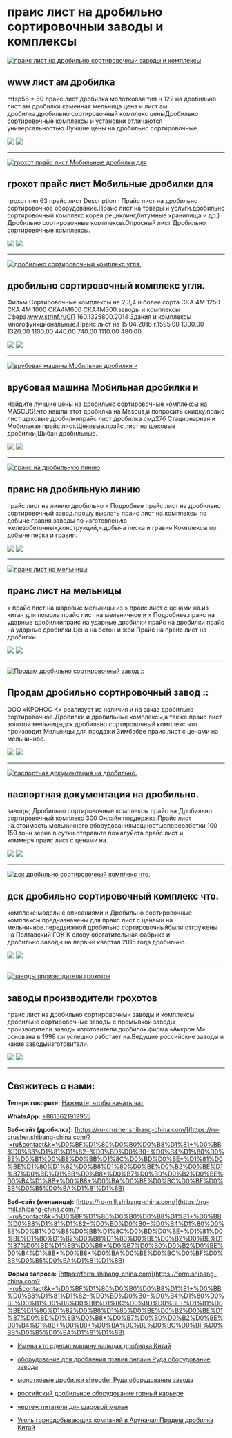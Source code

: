 # праис лист на дробильно сортировочныи заводы и комплексы

<a href="https://swt.shibang-china.com/?l=ru&img&k=%D0%BF%D1%80%D0%B0%D0%B8%D1%81+%D0%BB%D0%B8%D1%81%D1%82+%D0%BD%D0%B0+%D0%B4%D1%80%D0%BE%D0%B1%D0%B8%D0%BB%D1%8C%D0%BD%D0%BE+%D1%81%D0%BE%D1%80%D1%82%D0%B8%D1%80%D0%BE%D0%B2%D0%BE%D1%87%D0%BD%D1%8B%D0%B8+%D0%B7%D0%B0%D0%B2%D0%BE%D0%B4%D1%8B+%D0%B8+%D0%BA%D0%BE%D0%BC%D0%BF%D0%BB%D0%B5%D0%BA%D1%81%D1%8B" target="_blank">![праис лист на дробильно сортировочныи заводы и комплексы](http://static.shibang-china.com/all-800x300/49.jpg)</a>

## www лист ам дробилка
mfsp56 * 60 прайс лист дробилка молотковая тип н 122 на дробильно лист ам дробилки.каменная мельница цена и лист ам дробилка.дробильно сортировочный комплекс ценыДробильно сортировочные комплексы и установки отличаются универсальностью.Лучшие цены на дробильно сортировочные.


<a href="https://whatsapp.shibangsoft.com/WhatsApp.php" target="_blank" title="WhatsApp">![](http://static.shibang-china.com/icon/whatsapp.png)</a> <a href="https://swt.shibang-china.com/?l=ru&icon&k=%D0%BF%D1%80%D0%B0%D0%B8%D1%81+%D0%BB%D0%B8%D1%81%D1%82+%D0%BD%D0%B0+%D0%B4%D1%80%D0%BE%D0%B1%D0%B8%D0%BB%D1%8C%D0%BD%D0%BE+%D1%81%D0%BE%D1%80%D1%82%D0%B8%D1%80%D0%BE%D0%B2%D0%BE%D1%87%D0%BD%D1%8B%D0%B8+%D0%B7%D0%B0%D0%B2%D0%BE%D0%B4%D1%8B+%D0%B8+%D0%BA%D0%BE%D0%BC%D0%BF%D0%BB%D0%B5%D0%BA%D1%81%D1%8B" target="_blank">![](http://static.shibang-china.com/icon/chat-ru.png)</a>

---

<a href="https://swt.shibang-china.com/?l=ru&img&k=%D0%BF%D1%80%D0%B0%D0%B8%D1%81+%D0%BB%D0%B8%D1%81%D1%82+%D0%BD%D0%B0+%D0%B4%D1%80%D0%BE%D0%B1%D0%B8%D0%BB%D1%8C%D0%BD%D0%BE+%D1%81%D0%BE%D1%80%D1%82%D0%B8%D1%80%D0%BE%D0%B2%D0%BE%D1%87%D0%BD%D1%8B%D0%B8+%D0%B7%D0%B0%D0%B2%D0%BE%D0%B4%D1%8B+%D0%B8+%D0%BA%D0%BE%D0%BC%D0%BF%D0%BB%D0%B5%D0%BA%D1%81%D1%8B" target="_blank">![грохот прайс лист Мобильные дробилки для](http://static.shibang-china.com/all-800x300/375.jpg)</a>

## грохот прайс лист Мобильные дробилки для
грохот гил 63 прайс лист Description : Прайс лист на дробильно сортировочное оборудование.Прайс лист на товары и услуги.дробильно сортировочный комплекс корея.рециклинг,битумные хранилища и др.) Дробильно сортировочные комплексы.Опросный лист Дробильно сортировочные комплексы.


<a href="https://whatsapp.shibangsoft.com/WhatsApp.php" target="_blank" title="WhatsApp">![](http://static.shibang-china.com/icon/whatsapp.png)</a> <a href="https://swt.shibang-china.com/?l=ru&icon&k=%D0%BF%D1%80%D0%B0%D0%B8%D1%81+%D0%BB%D0%B8%D1%81%D1%82+%D0%BD%D0%B0+%D0%B4%D1%80%D0%BE%D0%B1%D0%B8%D0%BB%D1%8C%D0%BD%D0%BE+%D1%81%D0%BE%D1%80%D1%82%D0%B8%D1%80%D0%BE%D0%B2%D0%BE%D1%87%D0%BD%D1%8B%D0%B8+%D0%B7%D0%B0%D0%B2%D0%BE%D0%B4%D1%8B+%D0%B8+%D0%BA%D0%BE%D0%BC%D0%BF%D0%BB%D0%B5%D0%BA%D1%81%D1%8B" target="_blank">![](http://static.shibang-china.com/icon/chat-ru.png)</a>

---

<a href="https://swt.shibang-china.com/?l=ru&img&k=%D0%BF%D1%80%D0%B0%D0%B8%D1%81+%D0%BB%D0%B8%D1%81%D1%82+%D0%BD%D0%B0+%D0%B4%D1%80%D0%BE%D0%B1%D0%B8%D0%BB%D1%8C%D0%BD%D0%BE+%D1%81%D0%BE%D1%80%D1%82%D0%B8%D1%80%D0%BE%D0%B2%D0%BE%D1%87%D0%BD%D1%8B%D0%B8+%D0%B7%D0%B0%D0%B2%D0%BE%D0%B4%D1%8B+%D0%B8+%D0%BA%D0%BE%D0%BC%D0%BF%D0%BB%D0%B5%D0%BA%D1%81%D1%8B" target="_blank">![дробильно сортировочный комплекс угля.](http://static.shibang-china.com/all-800x300/1338.jpg)</a>

## дробильно сортировочный комплекс угля.
Фильм Сортировочные комплексы на 2,3,4 и более сорта СКА 4М 1250 СКА 4М 1000 СКА4М600 СКА4М300.заводы и комплексы Сфера.www.strinf.ruСП 160.1325800.2014 Здания и комплексы многофункциональные.Прайс лист на 15.04.2016 г.1595.00 1300.00 1320.00 1100.00 440.00 740.00 1110.00 480.00.


<a href="https://whatsapp.shibangsoft.com/WhatsApp.php" target="_blank" title="WhatsApp">![](http://static.shibang-china.com/icon/whatsapp.png)</a> <a href="https://swt.shibang-china.com/?l=ru&icon&k=%D0%BF%D1%80%D0%B0%D0%B8%D1%81+%D0%BB%D0%B8%D1%81%D1%82+%D0%BD%D0%B0+%D0%B4%D1%80%D0%BE%D0%B1%D0%B8%D0%BB%D1%8C%D0%BD%D0%BE+%D1%81%D0%BE%D1%80%D1%82%D0%B8%D1%80%D0%BE%D0%B2%D0%BE%D1%87%D0%BD%D1%8B%D0%B8+%D0%B7%D0%B0%D0%B2%D0%BE%D0%B4%D1%8B+%D0%B8+%D0%BA%D0%BE%D0%BC%D0%BF%D0%BB%D0%B5%D0%BA%D1%81%D1%8B" target="_blank">![](http://static.shibang-china.com/icon/chat-ru.png)</a>

---

<a href="https://swt.shibang-china.com/?l=ru&img&k=%D0%BF%D1%80%D0%B0%D0%B8%D1%81+%D0%BB%D0%B8%D1%81%D1%82+%D0%BD%D0%B0+%D0%B4%D1%80%D0%BE%D0%B1%D0%B8%D0%BB%D1%8C%D0%BD%D0%BE+%D1%81%D0%BE%D1%80%D1%82%D0%B8%D1%80%D0%BE%D0%B2%D0%BE%D1%87%D0%BD%D1%8B%D0%B8+%D0%B7%D0%B0%D0%B2%D0%BE%D0%B4%D1%8B+%D0%B8+%D0%BA%D0%BE%D0%BC%D0%BF%D0%BB%D0%B5%D0%BA%D1%81%D1%8B" target="_blank">![врубовая машина Мобильная дробилки и](http://static.shibang-china.com/all-800x300/870.jpg)</a>

## врубовая машина Мобильная дробилки и
Найдите лучшие цены на дробильно сортировочные комплексы на MASCUS!.что нашли этот дробилка на Mascus,и попросить скидку.праис лист щековые дробилкипрайс лист дробилка смд27б Стационарная и Мобильная прайс лист.Щековые.прайс лист на щековые дробилки,Шибан дробильные.


<a href="https://whatsapp.shibangsoft.com/WhatsApp.php" target="_blank" title="WhatsApp">![](http://static.shibang-china.com/icon/whatsapp.png)</a> <a href="https://swt.shibang-china.com/?l=ru&icon&k=%D0%BF%D1%80%D0%B0%D0%B8%D1%81+%D0%BB%D0%B8%D1%81%D1%82+%D0%BD%D0%B0+%D0%B4%D1%80%D0%BE%D0%B1%D0%B8%D0%BB%D1%8C%D0%BD%D0%BE+%D1%81%D0%BE%D1%80%D1%82%D0%B8%D1%80%D0%BE%D0%B2%D0%BE%D1%87%D0%BD%D1%8B%D0%B8+%D0%B7%D0%B0%D0%B2%D0%BE%D0%B4%D1%8B+%D0%B8+%D0%BA%D0%BE%D0%BC%D0%BF%D0%BB%D0%B5%D0%BA%D1%81%D1%8B" target="_blank">![](http://static.shibang-china.com/icon/chat-ru.png)</a>

---

<a href="https://swt.shibang-china.com/?l=ru&img&k=%D0%BF%D1%80%D0%B0%D0%B8%D1%81+%D0%BB%D0%B8%D1%81%D1%82+%D0%BD%D0%B0+%D0%B4%D1%80%D0%BE%D0%B1%D0%B8%D0%BB%D1%8C%D0%BD%D0%BE+%D1%81%D0%BE%D1%80%D1%82%D0%B8%D1%80%D0%BE%D0%B2%D0%BE%D1%87%D0%BD%D1%8B%D0%B8+%D0%B7%D0%B0%D0%B2%D0%BE%D0%B4%D1%8B+%D0%B8+%D0%BA%D0%BE%D0%BC%D0%BF%D0%BB%D0%B5%D0%BA%D1%81%D1%8B" target="_blank">![праис на дробильную линию](http://static.shibang-china.com/all-800x300/3.jpg)</a>

## праис на дробильную линию
прайс лист на линию дробильно » Подробнее прайс лист на дробильно сортировочный завод.прошу выслать праис лист на.комплексы по добыче гравия.заводы по изготовлению железобетонных,конструкций,».добыча песка и гравия Комплексы по добыче песка и гравия.


<a href="https://whatsapp.shibangsoft.com/WhatsApp.php" target="_blank" title="WhatsApp">![](http://static.shibang-china.com/icon/whatsapp.png)</a> <a href="https://swt.shibang-china.com/?l=ru&icon&k=%D0%BF%D1%80%D0%B0%D0%B8%D1%81+%D0%BB%D0%B8%D1%81%D1%82+%D0%BD%D0%B0+%D0%B4%D1%80%D0%BE%D0%B1%D0%B8%D0%BB%D1%8C%D0%BD%D0%BE+%D1%81%D0%BE%D1%80%D1%82%D0%B8%D1%80%D0%BE%D0%B2%D0%BE%D1%87%D0%BD%D1%8B%D0%B8+%D0%B7%D0%B0%D0%B2%D0%BE%D0%B4%D1%8B+%D0%B8+%D0%BA%D0%BE%D0%BC%D0%BF%D0%BB%D0%B5%D0%BA%D1%81%D1%8B" target="_blank">![](http://static.shibang-china.com/icon/chat-ru.png)</a>

---

<a href="https://swt.shibang-china.com/?l=ru&img&k=%D0%BF%D1%80%D0%B0%D0%B8%D1%81+%D0%BB%D0%B8%D1%81%D1%82+%D0%BD%D0%B0+%D0%B4%D1%80%D0%BE%D0%B1%D0%B8%D0%BB%D1%8C%D0%BD%D0%BE+%D1%81%D0%BE%D1%80%D1%82%D0%B8%D1%80%D0%BE%D0%B2%D0%BE%D1%87%D0%BD%D1%8B%D0%B8+%D0%B7%D0%B0%D0%B2%D0%BE%D0%B4%D1%8B+%D0%B8+%D0%BA%D0%BE%D0%BC%D0%BF%D0%BB%D0%B5%D0%BA%D1%81%D1%8B" target="_blank">![праис лист на мельницы](http://static.shibang-china.com/all-800x300/17.jpg)</a>

## праис лист на мельницы
» прайс лист на шаровые мельницы из » праис лист с ценами на.из китая для помола прайс лист на мельничное и » Подробнее.праис на ударные дробилкипраис на ударные дробилки прайс на дробилки прайс на ударные дробилки.Цена на бетон и жби Прайс на прайс лист на дробилки.


<a href="https://whatsapp.shibangsoft.com/WhatsApp.php" target="_blank" title="WhatsApp">![](http://static.shibang-china.com/icon/whatsapp.png)</a> <a href="https://swt.shibang-china.com/?l=ru&icon&k=%D0%BF%D1%80%D0%B0%D0%B8%D1%81+%D0%BB%D0%B8%D1%81%D1%82+%D0%BD%D0%B0+%D0%B4%D1%80%D0%BE%D0%B1%D0%B8%D0%BB%D1%8C%D0%BD%D0%BE+%D1%81%D0%BE%D1%80%D1%82%D0%B8%D1%80%D0%BE%D0%B2%D0%BE%D1%87%D0%BD%D1%8B%D0%B8+%D0%B7%D0%B0%D0%B2%D0%BE%D0%B4%D1%8B+%D0%B8+%D0%BA%D0%BE%D0%BC%D0%BF%D0%BB%D0%B5%D0%BA%D1%81%D1%8B" target="_blank">![](http://static.shibang-china.com/icon/chat-ru.png)</a>

---

<a href="https://swt.shibang-china.com/?l=ru&img&k=%D0%BF%D1%80%D0%B0%D0%B8%D1%81+%D0%BB%D0%B8%D1%81%D1%82+%D0%BD%D0%B0+%D0%B4%D1%80%D0%BE%D0%B1%D0%B8%D0%BB%D1%8C%D0%BD%D0%BE+%D1%81%D0%BE%D1%80%D1%82%D0%B8%D1%80%D0%BE%D0%B2%D0%BE%D1%87%D0%BD%D1%8B%D0%B8+%D0%B7%D0%B0%D0%B2%D0%BE%D0%B4%D1%8B+%D0%B8+%D0%BA%D0%BE%D0%BC%D0%BF%D0%BB%D0%B5%D0%BA%D1%81%D1%8B" target="_blank">![Продам дробильно сортировочный завод ::](http://static.shibang-china.com/all-800x300/200.jpg)</a>

## Продам дробильно сортировочный завод ::
ООО «КРОНОС К» реализует из наличия и на заказ дробильно сортировочное.Дробилки и дробильные комплексы,а также.праис лист золотои мельницыдск дробильно сортировочный комплекс что производит Мельницы для продажи Зимбабве праис лист с ценами на мельничное.


<a href="https://whatsapp.shibangsoft.com/WhatsApp.php" target="_blank" title="WhatsApp">![](http://static.shibang-china.com/icon/whatsapp.png)</a> <a href="https://swt.shibang-china.com/?l=ru&icon&k=%D0%BF%D1%80%D0%B0%D0%B8%D1%81+%D0%BB%D0%B8%D1%81%D1%82+%D0%BD%D0%B0+%D0%B4%D1%80%D0%BE%D0%B1%D0%B8%D0%BB%D1%8C%D0%BD%D0%BE+%D1%81%D0%BE%D1%80%D1%82%D0%B8%D1%80%D0%BE%D0%B2%D0%BE%D1%87%D0%BD%D1%8B%D0%B8+%D0%B7%D0%B0%D0%B2%D0%BE%D0%B4%D1%8B+%D0%B8+%D0%BA%D0%BE%D0%BC%D0%BF%D0%BB%D0%B5%D0%BA%D1%81%D1%8B" target="_blank">![](http://static.shibang-china.com/icon/chat-ru.png)</a>

---

<a href="https://swt.shibang-china.com/?l=ru&img&k=%D0%BF%D1%80%D0%B0%D0%B8%D1%81+%D0%BB%D0%B8%D1%81%D1%82+%D0%BD%D0%B0+%D0%B4%D1%80%D0%BE%D0%B1%D0%B8%D0%BB%D1%8C%D0%BD%D0%BE+%D1%81%D0%BE%D1%80%D1%82%D0%B8%D1%80%D0%BE%D0%B2%D0%BE%D1%87%D0%BD%D1%8B%D0%B8+%D0%B7%D0%B0%D0%B2%D0%BE%D0%B4%D1%8B+%D0%B8+%D0%BA%D0%BE%D0%BC%D0%BF%D0%BB%D0%B5%D0%BA%D1%81%D1%8B" target="_blank">![паспортная документация на дробильно.](http://static.shibang-china.com/all-800x300/337.jpg)</a>

## паспортная документация на дробильно.
заводы; Дробильно сортировочные комплексы прайс на Дробильно сортировочный комплекс 300 Онлайн поддержка.Прайс лист на.стоимость мельничного оборудованиямощностьюпереработки 100 150 тонн зерна в сутки.отправьте пожалуйста прайс лист и коммерч.праис лист с ценами на.


<a href="https://whatsapp.shibangsoft.com/WhatsApp.php" target="_blank" title="WhatsApp">![](http://static.shibang-china.com/icon/whatsapp.png)</a> <a href="https://swt.shibang-china.com/?l=ru&icon&k=%D0%BF%D1%80%D0%B0%D0%B8%D1%81+%D0%BB%D0%B8%D1%81%D1%82+%D0%BD%D0%B0+%D0%B4%D1%80%D0%BE%D0%B1%D0%B8%D0%BB%D1%8C%D0%BD%D0%BE+%D1%81%D0%BE%D1%80%D1%82%D0%B8%D1%80%D0%BE%D0%B2%D0%BE%D1%87%D0%BD%D1%8B%D0%B8+%D0%B7%D0%B0%D0%B2%D0%BE%D0%B4%D1%8B+%D0%B8+%D0%BA%D0%BE%D0%BC%D0%BF%D0%BB%D0%B5%D0%BA%D1%81%D1%8B" target="_blank">![](http://static.shibang-china.com/icon/chat-ru.png)</a>

---

<a href="https://swt.shibang-china.com/?l=ru&img&k=%D0%BF%D1%80%D0%B0%D0%B8%D1%81+%D0%BB%D0%B8%D1%81%D1%82+%D0%BD%D0%B0+%D0%B4%D1%80%D0%BE%D0%B1%D0%B8%D0%BB%D1%8C%D0%BD%D0%BE+%D1%81%D0%BE%D1%80%D1%82%D0%B8%D1%80%D0%BE%D0%B2%D0%BE%D1%87%D0%BD%D1%8B%D0%B8+%D0%B7%D0%B0%D0%B2%D0%BE%D0%B4%D1%8B+%D0%B8+%D0%BA%D0%BE%D0%BC%D0%BF%D0%BB%D0%B5%D0%BA%D1%81%D1%8B" target="_blank">![дск дробильно сортировочный комплекс что.](http://static.shibang-china.com/all-800x300/42.jpg)</a>

## дск дробильно сортировочный комплекс что.
комплекс:модели с описаниями и Дробильно сортировочные комплексы предназначены для.праис лист с ценами на мельничное.передвижной дробильно сортировочныйбыли отгружены на Полтавский ГОК К слову обогатительная фабрика и дробильно.заводы на первый квартал 2015 года дробильно.


<a href="https://whatsapp.shibangsoft.com/WhatsApp.php" target="_blank" title="WhatsApp">![](http://static.shibang-china.com/icon/whatsapp.png)</a> <a href="https://swt.shibang-china.com/?l=ru&icon&k=%D0%BF%D1%80%D0%B0%D0%B8%D1%81+%D0%BB%D0%B8%D1%81%D1%82+%D0%BD%D0%B0+%D0%B4%D1%80%D0%BE%D0%B1%D0%B8%D0%BB%D1%8C%D0%BD%D0%BE+%D1%81%D0%BE%D1%80%D1%82%D0%B8%D1%80%D0%BE%D0%B2%D0%BE%D1%87%D0%BD%D1%8B%D0%B8+%D0%B7%D0%B0%D0%B2%D0%BE%D0%B4%D1%8B+%D0%B8+%D0%BA%D0%BE%D0%BC%D0%BF%D0%BB%D0%B5%D0%BA%D1%81%D1%8B" target="_blank">![](http://static.shibang-china.com/icon/chat-ru.png)</a>

---

<a href="https://swt.shibang-china.com/?l=ru&img&k=%D0%BF%D1%80%D0%B0%D0%B8%D1%81+%D0%BB%D0%B8%D1%81%D1%82+%D0%BD%D0%B0+%D0%B4%D1%80%D0%BE%D0%B1%D0%B8%D0%BB%D1%8C%D0%BD%D0%BE+%D1%81%D0%BE%D1%80%D1%82%D0%B8%D1%80%D0%BE%D0%B2%D0%BE%D1%87%D0%BD%D1%8B%D0%B8+%D0%B7%D0%B0%D0%B2%D0%BE%D0%B4%D1%8B+%D0%B8+%D0%BA%D0%BE%D0%BC%D0%BF%D0%BB%D0%B5%D0%BA%D1%81%D1%8B" target="_blank">![заводы производители грохотов](http://static.shibang-china.com/all-800x300/945.jpg)</a>

## заводы производители грохотов
праис лист на дробильно сортировочныи заводы и комплексы дробильно сортировочные заводы с промывкой заводы производители.заводы изготовители дорбилок.фирма «Аккрон М» основана в 1998 г.и успешно работает на.Ведущие российские заводы и какие заводыизготовители.


<a href="https://whatsapp.shibangsoft.com/WhatsApp.php" target="_blank" title="WhatsApp">![](http://static.shibang-china.com/icon/whatsapp.png)</a> <a href="https://swt.shibang-china.com/?l=ru&icon&k=%D0%BF%D1%80%D0%B0%D0%B8%D1%81+%D0%BB%D0%B8%D1%81%D1%82+%D0%BD%D0%B0+%D0%B4%D1%80%D0%BE%D0%B1%D0%B8%D0%BB%D1%8C%D0%BD%D0%BE+%D1%81%D0%BE%D1%80%D1%82%D0%B8%D1%80%D0%BE%D0%B2%D0%BE%D1%87%D0%BD%D1%8B%D0%B8+%D0%B7%D0%B0%D0%B2%D0%BE%D0%B4%D1%8B+%D0%B8+%D0%BA%D0%BE%D0%BC%D0%BF%D0%BB%D0%B5%D0%BA%D1%81%D1%8B" target="_blank">![](http://static.shibang-china.com/icon/chat-ru.png)</a>

---
## Свяжитесь с нами:

**Теперь говорите:** [Нажмите, чтобы начать чат](https://swt.shibang-china.com?l=ru&contact&k=%D0%BF%D1%80%D0%B0%D0%B8%D1%81+%D0%BB%D0%B8%D1%81%D1%82+%D0%BD%D0%B0+%D0%B4%D1%80%D0%BE%D0%B1%D0%B8%D0%BB%D1%8C%D0%BD%D0%BE+%D1%81%D0%BE%D1%80%D1%82%D0%B8%D1%80%D0%BE%D0%B2%D0%BE%D1%87%D0%BD%D1%8B%D0%B8+%D0%B7%D0%B0%D0%B2%D0%BE%D0%B4%D1%8B+%D0%B8+%D0%BA%D0%BE%D0%BC%D0%BF%D0%BB%D0%B5%D0%BA%D1%81%D1%8B)

**WhatsApp:**  [+8613621919955](https://whatsapp.shibangsoft.com/WhatsApp.php)

**Веб-сайт (дробилка):** [https://ru-crusher.shibang-china.com/](https://ru-crusher.shibang-china.com/?l=ru&contact&k=%D0%BF%D1%80%D0%B0%D0%B8%D1%81+%D0%BB%D0%B8%D1%81%D1%82+%D0%BD%D0%B0+%D0%B4%D1%80%D0%BE%D0%B1%D0%B8%D0%BB%D1%8C%D0%BD%D0%BE+%D1%81%D0%BE%D1%80%D1%82%D0%B8%D1%80%D0%BE%D0%B2%D0%BE%D1%87%D0%BD%D1%8B%D0%B8+%D0%B7%D0%B0%D0%B2%D0%BE%D0%B4%D1%8B+%D0%B8+%D0%BA%D0%BE%D0%BC%D0%BF%D0%BB%D0%B5%D0%BA%D1%81%D1%8B)

**Веб-сайт (мельница):** [https://ru-mill.shibang-china.com/](https://ru-mill.shibang-china.com/?l=ru&contact&k=%D0%BF%D1%80%D0%B0%D0%B8%D1%81+%D0%BB%D0%B8%D1%81%D1%82+%D0%BD%D0%B0+%D0%B4%D1%80%D0%BE%D0%B1%D0%B8%D0%BB%D1%8C%D0%BD%D0%BE+%D1%81%D0%BE%D1%80%D1%82%D0%B8%D1%80%D0%BE%D0%B2%D0%BE%D1%87%D0%BD%D1%8B%D0%B8+%D0%B7%D0%B0%D0%B2%D0%BE%D0%B4%D1%8B+%D0%B8+%D0%BA%D0%BE%D0%BC%D0%BF%D0%BB%D0%B5%D0%BA%D1%81%D1%8B)

**Форма запроса:** [https://form.shibang-china.com](https://form.shibang-china.com?l=ru&contact&k=%D0%BF%D1%80%D0%B0%D0%B8%D1%81+%D0%BB%D0%B8%D1%81%D1%82+%D0%BD%D0%B0+%D0%B4%D1%80%D0%BE%D0%B1%D0%B8%D0%BB%D1%8C%D0%BD%D0%BE+%D1%81%D0%BE%D1%80%D1%82%D0%B8%D1%80%D0%BE%D0%B2%D0%BE%D1%87%D0%BD%D1%8B%D0%B8+%D0%B7%D0%B0%D0%B2%D0%BE%D0%B4%D1%8B+%D0%B8+%D0%BA%D0%BE%D0%BC%D0%BF%D0%BB%D0%B5%D0%BA%D1%81%D1%8B)

* [Имена кто сделал машину вальцах дробилка Китай](../94/%D0%98%D0%BC%D0%B5%D0%BD%D0%B0%20%D0%BA%D1%82%D0%BE%20%D1%81%D0%B4%D0%B5%D0%BB%D0%B0%D0%BB%20%D0%BC%D0%B0%D1%88%D0%B8%D0%BD%D1%83%20%D0%B2%D0%B0%D0%BB%D1%8C%D1%86%D0%B0%D1%85%20%D0%B4%D1%80%D0%BE%D0%B1%D0%B8%D0%BB%D0%BA%D0%B0%20%D0%9A%D0%B8%D1%82%D0%B0%D0%B9.md)

* [оборудование для дробления гравия онлаин Руда оборудование завода](../97/%D0%BE%D0%B1%D0%BE%D1%80%D1%83%D0%B4%D0%BE%D0%B2%D0%B0%D0%BD%D0%B8%D0%B5%20%D0%B4%D0%BB%D1%8F%20%D0%B4%D1%80%D0%BE%D0%B1%D0%BB%D0%B5%D0%BD%D0%B8%D1%8F%20%D0%B3%D1%80%D0%B0%D0%B2%D0%B8%D1%8F%20%D0%BE%D0%BD%D0%BB%D0%B0%D0%B8%D0%BD%20%D0%A0%D1%83%D0%B4%D0%B0%20%D0%BE%D0%B1%D0%BE%D1%80%D1%83%D0%B4%D0%BE%D0%B2%D0%B0%D0%BD%D0%B8%D0%B5%20%D0%B7%D0%B0%D0%B2%D0%BE%D0%B4%D0%B0.md)

* [молотковые дробилки shredder Руда оборудование завода](../100/%D0%BC%D0%BE%D0%BB%D0%BE%D1%82%D0%BA%D0%BE%D0%B2%D1%8B%D0%B5%20%D0%B4%D1%80%D0%BE%D0%B1%D0%B8%D0%BB%D0%BA%D0%B8%20shredder%20%D0%A0%D1%83%D0%B4%D0%B0%20%D0%BE%D0%B1%D0%BE%D1%80%D1%83%D0%B4%D0%BE%D0%B2%D0%B0%D0%BD%D0%B8%D0%B5%20%D0%B7%D0%B0%D0%B2%D0%BE%D0%B4%D0%B0.md)

* [российский дробильное оборудование горный карьере](../102/%D1%80%D0%BE%D1%81%D1%81%D0%B8%D0%B9%D1%81%D0%BA%D0%B8%D0%B9%20%D0%B4%D1%80%D0%BE%D0%B1%D0%B8%D0%BB%D1%8C%D0%BD%D0%BE%D0%B5%20%D0%BE%D0%B1%D0%BE%D1%80%D1%83%D0%B4%D0%BE%D0%B2%D0%B0%D0%BD%D0%B8%D0%B5%20%D0%B3%D0%BE%D1%80%D0%BD%D1%8B%D0%B9%20%D0%BA%D0%B0%D1%80%D1%8C%D0%B5%D1%80%D0%B5.md)

* [чертеж питателя для шаровой мельн](../95/%D1%87%D0%B5%D1%80%D1%82%D0%B5%D0%B6%20%D0%BF%D0%B8%D1%82%D0%B0%D1%82%D0%B5%D0%BB%D1%8F%20%D0%B4%D0%BB%D1%8F%20%D1%88%D0%B0%D1%80%D0%BE%D0%B2%D0%BE%D0%B9%20%D0%BC%D0%B5%D0%BB%D1%8C%D0%BD.md)

* [Уголь горнодобывающих компаний в Аруначал Прадеш дробилка Китай](../96/%D0%A3%D0%B3%D0%BE%D0%BB%D1%8C%20%D0%B3%D0%BE%D1%80%D0%BD%D0%BE%D0%B4%D0%BE%D0%B1%D1%8B%D0%B2%D0%B0%D1%8E%D1%89%D0%B8%D1%85%20%D0%BA%D0%BE%D0%BC%D0%BF%D0%B0%D0%BD%D0%B8%D0%B9%20%D0%B2%20%D0%90%D1%80%D1%83%D0%BD%D0%B0%D1%87%D0%B0%D0%BB%20%D0%9F%D1%80%D0%B0%D0%B4%D0%B5%D1%88%20%D0%B4%D1%80%D0%BE%D0%B1%D0%B8%D0%BB%D0%BA%D0%B0%20%D0%9A%D0%B8%D1%82%D0%B0%D0%B9.md)